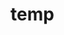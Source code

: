 # temp























































































































































































































































































































